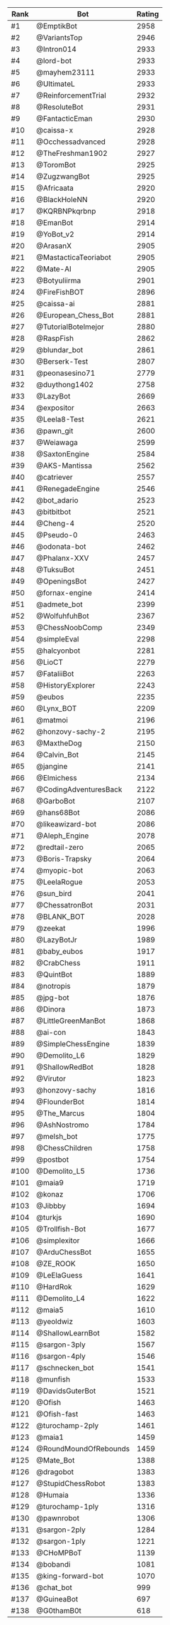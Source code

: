 Rank|Bot|Rating
---|---|---
#1|@EmptikBot|2958
#2|@VariantsTop|2946
#3|@Intron014|2933
#4|@lord-bot|2933
#5|@mayhem23111|2933
#6|@UltimateL|2933
#7|@ReinforcementTrial|2932
#8|@ResoluteBot|2931
#9|@FantacticEman|2930
#10|@caissa-x|2928
#11|@Occhessadvanced|2928
#12|@TheFreshman1902|2927
#13|@ToromBot|2925
#14|@ZugzwangBot|2925
#15|@Africaata|2920
#16|@BlackHoleNN|2920
#17|@KQRBNPkqrbnp|2918
#18|@EmanBot|2914
#19|@YoBot_v2|2914
#20|@ArasanX|2905
#21|@MastacticaTeoriabot|2905
#22|@Mate-AI|2905
#23|@Botyuliirma|2901
#24|@FireFishBOT|2896
#25|@caissa-ai|2881
#26|@European_Chess_Bot|2881
#27|@TutorialBotelmejor|2880
#28|@RaspFish|2862
#29|@blundar_bot|2861
#30|@Berserk-Test|2807
#31|@peonasesino71|2779
#32|@duythong1402|2758
#33|@LazyBot|2669
#34|@expositor|2663
#35|@Leela8-Test|2621
#36|@pawn_git|2600
#37|@Weiawaga|2599
#38|@SaxtonEngine|2584
#39|@AKS-Mantissa|2562
#40|@catriever|2557
#41|@RenegadeEngine|2546
#42|@bot_adario|2523
#43|@bitbitbot|2521
#44|@Cheng-4|2520
#45|@Pseudo-0|2463
#46|@odonata-bot|2462
#47|@Phalanx-XXV|2457
#48|@TuksuBot|2451
#49|@OpeningsBot|2427
#50|@fornax-engine|2414
#51|@admete_bot|2399
#52|@WolfuhfuhBot|2367
#53|@ChessNoobComp|2349
#54|@simpleEval|2298
#55|@halcyonbot|2281
#56|@LioCT|2279
#57|@FataliiBot|2263
#58|@HistoryExplorer|2243
#59|@eubos|2235
#60|@Lynx_BOT|2209
#61|@matmoi|2196
#62|@honzovy-sachy-2|2195
#63|@MaxtheDog|2150
#64|@Calvin_Bot|2145
#65|@jangine|2141
#66|@Elmichess|2134
#67|@CodingAdventuresBack|2122
#68|@GarboBot|2107
#69|@hans68Bot|2086
#70|@likeawizard-bot|2086
#71|@Aleph_Engine|2078
#72|@redtail-zero|2065
#73|@Boris-Trapsky|2064
#74|@myopic-bot|2063
#75|@LeelaRogue|2053
#76|@sun_bird|2041
#77|@ChessatronBot|2031
#78|@BLANK_BOT|2028
#79|@zeekat|1996
#80|@LazyBotJr|1989
#81|@baby_eubos|1917
#82|@CrabChess|1911
#83|@QuintBot|1889
#84|@notropis|1879
#85|@jpg-bot|1876
#86|@Dinora|1873
#87|@LittleGreenManBot|1868
#88|@ai-con|1843
#89|@SimpleChessEngine|1839
#90|@Demolito_L6|1829
#91|@ShallowRedBot|1828
#92|@Virutor|1823
#93|@honzovy-sachy|1816
#94|@FlounderBot|1814
#95|@The_Marcus|1804
#96|@AshNostromo|1784
#97|@melsh_bot|1775
#98|@ChessChildren|1758
#99|@postbot|1754
#100|@Demolito_L5|1736
#101|@maia9|1719
#102|@konaz|1706
#103|@Jibbby|1694
#104|@turkjs|1690
#105|@Trollfish-Bot|1677
#106|@simplexitor|1666
#107|@ArduChessBot|1655
#108|@ZE_ROOK|1650
#109|@LeElaGuess|1641
#110|@HardRok|1629
#111|@Demolito_L4|1622
#112|@maia5|1610
#113|@yeoldwiz|1603
#114|@ShallowLearnBot|1582
#115|@sargon-3ply|1567
#116|@sargon-4ply|1546
#117|@schnecken_bot|1541
#118|@munfish|1533
#119|@DavidsGuterBot|1521
#120|@Ofish|1463
#121|@Ofish-fast|1463
#122|@turochamp-2ply|1461
#123|@maia1|1459
#124|@RoundMoundOfRebounds|1459
#125|@Mate_Bot|1388
#126|@dragobot|1383
#127|@StupidChessRobot|1383
#128|@Humaia|1336
#129|@turochamp-1ply|1316
#130|@pawnrobot|1306
#131|@sargon-2ply|1284
#132|@sargon-1ply|1221
#133|@CHoMPBoT|1139
#134|@bobandi|1081
#135|@king-forward-bot|1070
#136|@chat_bot|999
#137|@GuineaBot|697
#138|@G0thamB0t|618
